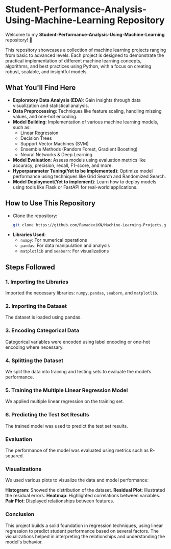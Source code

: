# Student-Performance-Analysis-Using-Machine-Learning Repository

Welcome to my **Student-Performance-Analysis-Using-Machine-Learning** repository! 🌟

This repository showcases a collection of machine learning projects ranging from basic to advanced levels. Each project is designed to demonstrate the practical implementation of different machine learning concepts, algorithms, and best practices using Python, with a focus on creating robust, scalable, and insightful models.

## What You'll Find Here
- **Exploratory Data Analysis (EDA)**: Gain insights through data visualization and statistical analysis.
- **Data Preprocessing**: Techniques like feature scaling, handling missing values, and one-hot encoding.
- **Model Building**: Implementation of various machine learning models, such as:
  - Linear Regression
  - Decision Trees
  - Support Vector Machines (SVM)
  - Ensemble Methods (Random Forest, Gradient Boosting)
  - Neural Networks & Deep Learning
- **Model Evaluation**: Assess models using evaluation metrics like accuracy, precision, recall, F1-score, and more.
- **Hyperparameter Tuning(Yet to be Implemented)**: Optimize model performance using techniques like Grid Search and Randomized Search.
- **Model Deployment(Yet to implement)**: Learn how to deploy models using tools like Flask or FastAPI for real-world applications.

## How to Use This Repository
- Clone the repository:
  ```bash
  git clone https://github.com/RamadeviKN/Machine-Learning-Projects.git

- **Libraries Used**: 
  - `numpy`: For numerical operations
  - `pandas`: For data manipulation and analysis
  - `matplotlib` and `seaborn`: For visualizations

## Steps Followed

### 1. Importing the Libraries
Imported the necessary libraries: `numpy`, `pandas`, `seaborn`, and `matplotlib`.

### 2. Importing the Dataset
The dataset is loaded using pandas.

### 3. Encoding Categorical Data
Categorical variables were encoded using label encoding or one-hot encoding where necessary.

### 4. Splitting the Dataset
We split the data into training and testing sets to evaluate the model’s performance.

### 5. Training the Multiple Linear Regression Model
We applied multiple linear regression on the training set.

### 6. Predicting the Test Set Results
The trained model was used to predict the test set results.

### Evaluation
The performance of the model was evaluated using metrics such as R-squared.

### Visualizations
We used various plots to visualize the data and model performance:

**Histogram**: Showed the distribution of the dataset.
**Residual Plot**: Illustrated the residual errors.
**Heatmap**: Highlighted correlations between variables.
**Pair Plot**: Displayed relationships between features.

### Conclusion
This project builds a solid foundation in regression techniques, using linear regression to predict student performance based on several factors. The visualizations helped in interpreting the relationships and understanding the model's behavior.


